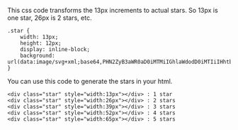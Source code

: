This css code transforms the 13px increments to actual stars. So 13px is one star, 26px is 2 stars, etc.

```
.star {
    width: 13px;
    height: 12px;
    display: inline-block;
    background: url(data:image/svg+xml;base64,PHN2ZyB3aWR0aD0iMTMiIGhlaWdodD0iMTIiIHhtbG5zPSJodHRwOi8vd3d3LnczLm9yZy8yMDAwL3N2ZyI+PHBhdGggZD0iTTYuMzA5IDkuMjJMMi40MDkgMTJsMS40NC00LjU2N0wwIDQuNTgzbDQuNzg4LS4wNDJMNi4zMDggMCA3LjgzIDQuNTRsNC43ODkuMDQ0LTMuODUgMi44NDlMMTAuMjA5IDEyeiIgZmlsbC1ydWxlPSJldmVub2RkIi8+PC9zdmc+);
}
```

You can use this code to generate the stars in your html.

```
<div class="star" style="width:13px"></div> : 1 star
<div class="star" style="width:26px"></div> : 2 stars
<div class="star" style="width:39px"></div> : 3 stars
<div class="star" style="width:52px"></div> : 4 stars
<div class="star" style="width:65px"></div> : 5 stars
```
